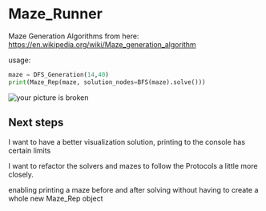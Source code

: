 # Maze_Runner

Maze Generation Algorithms from here:  
https://en.wikipedia.org/wiki/Maze_generation_algorithm


usage:
```python
maze = DFS_Generation(14,40)  
print(Maze_Rep(maze, solution_nodes=BFS(maze).solve()))
```

![your picture is broken](https://i.imgur.com/OZN2Iq0.png)


## Next steps

I want to have a better visualization solution, printing to the console has certain limits

I want to refactor the solvers and mazes to follow the Protocols a little more closely.  

enabling printing a maze before and after solving without having to create a whole new Maze_Rep object
